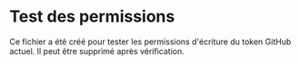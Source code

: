# Test des permissions
Ce fichier a été créé pour tester les permissions d'écriture du token GitHub actuel.
Il peut être supprimé après vérification.